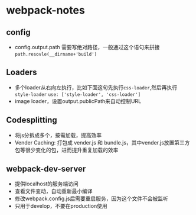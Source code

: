 # webpack-notes


## config
* config.output.path 需要写绝对路径，一般通过这个语句来拼接 `path.resovle(__dirname+'build')`


## Loaders

* 多个loader从右向左执行，比如下面这句先执行`css-loader`,然后再执行`style-loader`
`use: ['style-loader', 'css-loader']`
* image loader，设置output.publicPath来自动控制URL

## Codesplitting

* 将js分拆成多个，按需加载，提高效率
* Vender Caching: 打包成 vender.js 和 bundle.js，其中vender.js放置第三方包等很少变化的包，进而提升重复加载的效率

## webpack-dev-server

* 提供localhost的服务端访问
* 查看文件变动，自动重新最小编译
* 修改webpack.config.js后需要重启服务，因为这个文件不会被监听
* 只用于develop，不要在production使用